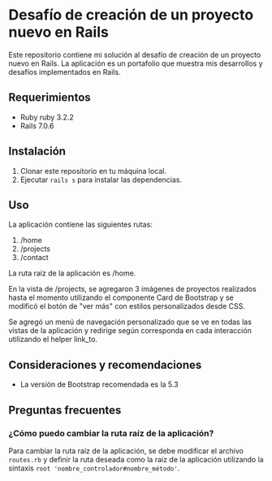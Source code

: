 # Desafío de creación de un proyecto nuevo en Rails

Este repositorio contiene mi solución al desafío de creación de un proyecto nuevo en Rails. La aplicación es un portafolio que muestra mis desarrollos y desafíos implementados en Rails.

## Requerimientos

- Ruby ruby 3.2.2
- Rails 7.0.6

## Instalación

1. Clonar este repositorio en tu máquina local.
2. Ejecutar `rails s` para instalar las dependencias.

## Uso

La aplicación contiene las siguientes rutas:

1. /home
2. /projects
3. /contact

La ruta raíz de la aplicación es /home.

En la vista de /projects, se agregaron 3 imágenes de proyectos realizados hasta el momento utilizando el componente Card de Bootstrap y se modificó el botón de "ver más" con estilos personalizados desde CSS.

Se agregó un menú de navegación personalizado que se ve en todas las vistas de la aplicación y redirige según corresponda en cada interacción utilizando el helper link_to.

## Consideraciones y recomendaciones

- La versión de Bootstrap recomendada es la 5.3

## Preguntas frecuentes

### ¿Cómo puedo cambiar la ruta raíz de la aplicación?

Para cambiar la ruta raíz de la aplicación, se debe modificar el archivo `routes.rb` y definir la ruta deseada como la raíz de la aplicación utilizando la sintaxis `root 'nombre_controlador#nombre_método'`.
